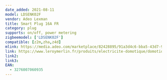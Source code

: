 ```yaml
---
date_added: 2021-08-11
model: LDSENK02F
vendor: Adeo Lexman
title: Smart Plug 16A FR
category: plug
supports: on/off, power metering
zigbeemodel: ['LDSENK02F']
compatible: [z2m,zha,z4d]
mlink: https://media.adeo.com/marketplace/82428895/91a3d4c6-bba5-43d7-93e5-5f64aff7ddfe.pdf
link: https://www.leroymerlin.fr/produits/electricite-domotique/domotique-et-objets-connectes/domotique/solutions-de-commande/prise-connectee-16a-3680w-repeteur-lexman-82428895.html
link2: 
link3: 
EAN: 
  - 3276007060935
---
```

